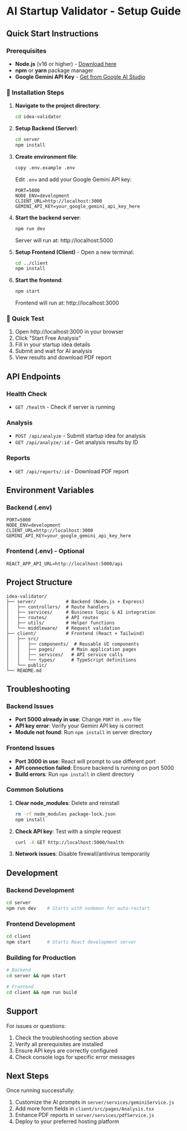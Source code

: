 # AI Startup Validator - Setup Guide

## Quick Start Instructions

### Prerequisites
- **Node.js** (v16 or higher) - [Download here](https://nodejs.org/)
- **npm** or **yarn** package manager
- **Google Gemini API Key** - [Get from Google AI Studio](https://makersuite.google.com/app/apikey)

### 🚀 Installation Steps

1. **Navigate to the project directory**:
   ```bash
   cd idea-validator
   ```

2. **Setup Backend (Server)**:
   ```bash
   cd server
   npm install
   ```

3. **Create environment file**:
   ```bash
   copy .env.example .env
   ```
   
   Edit `.env` and add your Google Gemini API key:
   ```env
   PORT=5000
   NODE_ENV=development
   CLIENT_URL=http://localhost:3000
   GEMINI_API_KEY=your_google_gemini_api_key_here
   ```

4. **Start the backend server**:
   ```bash
   npm run dev
   ```
   Server will run at: http://localhost:5000

5. **Setup Frontend (Client)** - Open a new terminal:
   ```bash
   cd ../client
   npm install
   ```

6. **Start the frontend**:
   ```bash
   npm start
   ```
   Frontend will run at: http://localhost:3000

### 🎯 Quick Test

1. Open http://localhost:3000 in your browser
2. Click "Start Free Analysis"
3. Fill in your startup idea details
4. Submit and wait for AI analysis
5. View results and download PDF report

## API Endpoints

### Health Check
- `GET /health` - Check if server is running

### Analysis
- `POST /api/analyze` - Submit startup idea for analysis
- `GET /api/analyze/:id` - Get analysis results by ID

### Reports  
- `GET /api/reports/:id` - Download PDF report

## Environment Variables

### Backend (.env)
```env
PORT=5000
NODE_ENV=development
CLIENT_URL=http://localhost:3000
GEMINI_API_KEY=your_google_gemini_api_key_here
```

### Frontend (.env) - Optional
```env
REACT_APP_API_URL=http://localhost:5000/api
```

## Project Structure
```
idea-validator/
├── server/           # Backend (Node.js + Express)
│   ├── controllers/  # Route handlers
│   ├── services/     # Business logic & AI integration
│   ├── routes/       # API routes
│   ├── utils/        # Helper functions
│   └── middleware/   # Request validation
├── client/           # Frontend (React + Tailwind)
│   ├── src/
│   │   ├── components/  # Reusable UI components
│   │   ├── pages/      # Main application pages
│   │   ├── services/   # API service calls
│   │   └── types/      # TypeScript definitions
│   └── public/
└── README.md
```

## Troubleshooting

### Backend Issues
- **Port 5000 already in use**: Change `PORT` in `.env` file
- **API key error**: Verify your Gemini API key is correct
- **Module not found**: Run `npm install` in server directory

### Frontend Issues
- **Port 3000 in use**: React will prompt to use different port
- **API connection failed**: Ensure backend is running on port 5000
- **Build errors**: Run `npm install` in client directory

### Common Solutions
1. **Clear node_modules**: Delete and reinstall
   ```bash
   rm -rf node_modules package-lock.json
   npm install
   ```

2. **Check API key**: Test with a simple request
   ```bash
   curl -X GET http://localhost:5000/health
   ```

3. **Network issues**: Disable firewall/antivirus temporarily

## Development

### Backend Development
```bash
cd server
npm run dev    # Starts with nodemon for auto-restart
```

### Frontend Development  
```bash
cd client
npm start      # Starts React development server
```

### Building for Production
```bash
# Backend
cd server && npm start

# Frontend
cd client && npm run build
```

## Support

For issues or questions:
1. Check the troubleshooting section above
2. Verify all prerequisites are installed
3. Ensure API keys are correctly configured
4. Check console logs for specific error messages

## Next Steps

Once running successfully:
1. Customize the AI prompts in `server/services/geminiService.js`
2. Add more form fields in `client/src/pages/Analysis.tsx`
3. Enhance PDF reports in `server/services/pdfService.js`
4. Deploy to your preferred hosting platform
